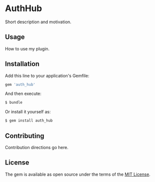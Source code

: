 # AuthHub
Short description and motivation.

## Usage
How to use my plugin.

## Installation
Add this line to your application's Gemfile:

```ruby
gem 'auth_hub'
```

And then execute:
```bash
$ bundle
```

Or install it yourself as:
```bash
$ gem install auth_hub
```

## Contributing
Contribution directions go here.

## License
The gem is available as open source under the terms of the [MIT License](http://opensource.org/licenses/MIT).
